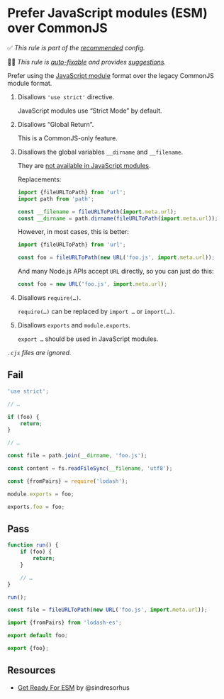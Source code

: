# Prefer JavaScript modules (ESM) over CommonJS

<!-- Do not manually modify RULE_NOTICE part. Run: `npm run generate-rule-notices` -->
<!-- RULE_NOTICE -->
✅ *This rule is part of the [recommended](https://github.com/sindresorhus/eslint-plugin-unicorn#recommended-config) config.*

🔧💡 *This rule is [auto-fixable](https://eslint.org/docs/user-guide/command-line-interface#fixing-problems) and provides [suggestions](https://eslint.org/docs/developer-guide/working-with-rules#providing-suggestions).*
<!-- /RULE_NOTICE -->

Prefer using the [JavaScript module](https://developer.mozilla.org/en-US/docs/Web/JavaScript/Guide/Modules) format over the legacy CommonJS module format.

1. Disallows `'use strict'` directive.

	JavaScript modules use “Strict Mode” by default.

1. Disallows “Global Return”.

	This is a CommonJS-only feature.

1. Disallows the global variables `__dirname` and `__filename`.

	They are [not available in JavaScript modules](https://nodejs.org/api/esm.html#esm_no_filename_or_dirname).

	Replacements:

	```js
	import {fileURLToPath} from 'url';
	import path from 'path';

	const __filename = fileURLToPath(import.meta.url);
	const __dirname = path.dirname(fileURLToPath(import.meta.url));
	```

	However, in most cases, this is better:

	```js
	import {fileURLToPath} from 'url';

	const foo = fileURLToPath(new URL('foo.js', import.meta.url));
	```

	And many Node.js APIs accept `URL` directly, so you can just do this:

	```js
	const foo = new URL('foo.js', import.meta.url);
	```

1. Disallows `require(…)`.

	`require(…)` can be replaced by `import …` or `import(…)`.

1. Disallows `exports` and `module.exports`.

	`export …` should be used in JavaScript modules.

_`.cjs` files are ignored._

## Fail

```js
'use strict';

// …
```

```js
if (foo) {
	return;
}

// …
```

```js
const file = path.join(__dirname, 'foo.js');
```

```js
const content = fs.readFileSync(__filename, 'utf8');
```

```js
const {fromPairs} = require('lodash');
```

```js
module.exports = foo;
```

```js
exports.foo = foo;
```

## Pass

```js
function run() {
	if (foo) {
		return;
	}

	// …
}

run();
```

```js
const file = fileURLToPath(new URL('foo.js', import.meta.url));
```

```js
import {fromPairs} from 'lodash-es';
```

```js
export default foo;
```

```js
export {foo};
```

## Resources

- [Get Ready For ESM](https://blog.sindresorhus.com/get-ready-for-esm-aa53530b3f77) by @sindresorhus
